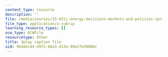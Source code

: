 ```yaml
---
content_type: resource
description: ''
file: /media/courses/15-031j-energy-decisions-markets-and-policies-spring-2012/964de144d97280a3413a99a1fe30088c_LoXGM05lqKc.srt
file_type: application/x-subrip
learning_resource_types: []
ocw_type: OCWFile
resourcetype: Other
title: 3play caption file
uid: 964de144-d972-80a3-413a-99a1fe30088c
---
```

